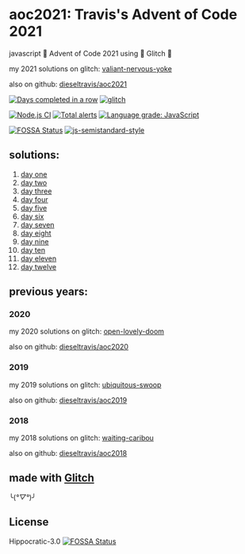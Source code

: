 # aoc2021: Travis's Advent of Code 2021

javascript 🎄 Advent of Code 2021 using 🎏 Glitch 🎏

my 2021 solutions on glitch: [valiant-nervous-yoke](https://valiant-nervous-yoke.glitch.me/)

also on github: [dieseltravis/aoc2021](https://github.com/dieseltravis/aoc2021)

[![Days completed in a row](https://img.shields.io/badge/⭐%20days%20in%20a%20row-11-blueviolet)](https://adventofcode.com/2021/) [![glitch](https://shields.io/badge/glitch-%F0%9F%91%8D%F0%9F%8E%8F-blue?logo=glitch&logoColor=violet)](https://glitch.com/)

[![Node.js CI](https://github.com/dieseltravis/aoc2021/actions/workflows/node.js.yml/badge.svg)](https://github.com/dieseltravis/aoc2021/actions/workflows/node.js.yml) [![Total alerts](https://img.shields.io/lgtm/alerts/g/dieseltravis/aoc2021.svg?logo=lgtm&logoWidth=18)](https://lgtm.com/projects/g/dieseltravis/aoc2021/alerts/) [![Language grade: JavaScript](https://img.shields.io/lgtm/grade/javascript/g/dieseltravis/aoc2021.svg?logo=lgtm&logoWidth=18)](https://lgtm.com/projects/g/dieseltravis/aoc2021/context:javascript)

<!-- 
broken:
[![node dependencies](https://david-dm.org/dieseltravis/aoc2021.svg)](https://david-dm.org/dieseltravis/aoc2021)
--> 

[![FOSSA Status](https://app.fossa.com/api/projects/git%2Bgithub.com%2Fdieseltravis%2Faoc2021.svg?type=shield)](https://app.fossa.com/projects/git%2Bgithub.com%2Fdieseltravis%2Faoc2021?ref=badge_shield) [![js-semistandard-style](https://img.shields.io/badge/code%20style-semistandard-brightgreen.svg?logo=javascript)](https://github.com/standard/semistandard)

## solutions:

1. [day one](https://valiant-nervous-yoke.glitch.me/day/01)
2. [day two](https://valiant-nervous-yoke.glitch.me/day/02)
3. [day three](https://valiant-nervous-yoke.glitch.me/day/03)
4. [day four](https://valiant-nervous-yoke.glitch.me/day/04)
5. [day five](https://valiant-nervous-yoke.glitch.me/day/05)
6. [day six](https://valiant-nervous-yoke.glitch.me/day/06)
7. [day seven](https://valiant-nervous-yoke.glitch.me/day/07)
8. [day eight](https://valiant-nervous-yoke.glitch.me/day/08)
9. [day nine](https://valiant-nervous-yoke.glitch.me/day/09)
10. [day ten](https://valiant-nervous-yoke.glitch.me/day/10)
11. [day eleven](https://valiant-nervous-yoke.glitch.me/day/11)
12. [day twelve](https://valiant-nervous-yoke.glitch.me/day/12)
<!-- 
13. [day thirteen](https://valiant-nervous-yoke.glitch.me/day/13)
14. [day fourteen](https://valiant-nervous-yoke.glitch.me/day/14)
15. [day fifteen](https://valiant-nervous-yoke.glitch.me/day/15)
16. [day sixteen](https://valiant-nervous-yoke.glitch.me/day/16)
17. [day seventeen](https://valiant-nervous-yoke.glitch.me/day/17)
18. [day eighteen](https://valiant-nervous-yoke.glitch.me/day/18)
19. [day nineteen](https://valiant-nervous-yoke.glitch.me/day/19)
20. [day twenty](https://valiant-nervous-yoke.glitch.me/day/20)
21. [day twentyone](https://valiant-nervous-yoke.glitch.me/day/21)
22. [day twentytwo](https://valiant-nervous-yoke.glitch.me/day/22)
23. [day twentythree](https://valiant-nervous-yoke.glitch.me/day/23)
24. [day twentyfour](https://valiant-nervous-yoke.glitch.me/day/24)
25. [day twentyfive](https://valiant-nervous-yoke.glitch.me/day/25)
-->

## previous years:

### 2020

my 2020 solutions on glitch: [open-lovely-doom](https://open-lovely-doom.glitch.me/)

also on github: [dieseltravis/aoc2020](https://github.com/dieseltravis/aoc2020)

### 2019

my 2019 solutions on glitch: [ubiquitous-swoop](https://ubiquitous-swoop.glitch.me/)

also on github: [dieseltravis/aoc2019](https://github.com/dieseltravis/aoc2019)

### 2018

my 2018 solutions on glitch: [waiting-caribou](https://waiting-caribou.glitch.me/)

also on github: [dieseltravis/aoc2018](https://github.com/dieseltravis/aoc2018)

## made with [Glitch](https://glitch.com/)

╰(*°▽°*)╯

## License
Hippocratic-3.0
[![FOSSA Status](https://app.fossa.com/api/projects/git%2Bgithub.com%2Fdieseltravis%2Faoc2021.svg?type=large)](https://app.fossa.com/projects/git%2Bgithub.com%2Fdieseltravis%2Faoc2021?ref=badge_large)
